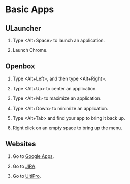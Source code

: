 # Basic Apps

## ULauncher

1. Type <Alt+Space> to launch an application.

1. Launch Chrome.

## Openbox

1. Type <Alt+Left>, and then type <Alt+Right>.

1. Type <Alt+Up> to center an application.

1. Type <Alt+M> to maximize an application.

1. Type <Alt+Down> to minimize an application.

1. Type <Alt+Tab> and find your app to bring it back up.

1. Right click on an empty space to bring up the menu.

## Websites

1. Go to [Google Apps](https://mail.google.com).

1. Go to [JIRA](https://issues.liferay.com).

1. Go to [UltiPro](https://liferay.ultipro.com).